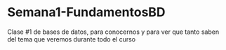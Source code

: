# Semana1-FundamentosBD
Clase #1 de bases de datos, para conocernos y para ver que tanto saben del tema que veremos durante todo el curso
